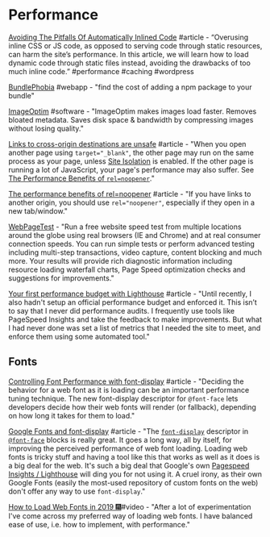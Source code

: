 # Performance

[Avoiding The Pitfalls Of Automatically Inlined Code](https://www.smashingmagazine.com/2018/11/pitfalls-automatically-inlined-code/) \#article - “Overusing inline CSS or JS code, as opposed to serving code through static resources, can harm the site’s performance. In this article, we will learn how to load dynamic code through static files instead, avoiding the drawbacks of too much inline code.” \#performance \#caching \#wordpress

[BundlePhobia](https://bundlephobia.com/) \#webapp - "find the cost of adding a npm package to your bundle"

[ImageOptim](https://imageoptim.com/mac) \#software - "ImageOptim makes images load faster. Removes bloated metadata. Saves disk space & bandwidth by compressing images without losing quality."

[Links to cross-origin destinations are unsafe](https://developers.google.com/web/tools/lighthouse/audits/noopener?utm_source=lighthouse&utm_medium=extension) \#article - "When you open another page using `target="_blank"`, the other page may run on the same process as your page, unless [Site Isolation](https://developers.google.com/web/updates/2018/07/site-isolation) is enabled. If the other page is running a lot of JavaScript, your page's performance may also suffer. See [The Performance Benefits of `rel=noopener`](https://jakearchibald.com/2016/performance-benefits-of-rel-noopener/)."

[The performance benefits of rel=noopener](https://jakearchibald.com/2016/performance-benefits-of-rel-noopener/) \#article - "If you have links to another origin, you should use `rel="noopener"`, especially if they open in a new tab/window."

[WebPageTest](https://www.webpagetest.org/) - "Run a free website speed test from multiple locations around the globe using real browsers \(IE and Chrome\) and at real consumer connection speeds. You can run simple tests or perform advanced testing including multi-step transactions, video capture, content blocking and much more. Your results will provide rich diagnostic information including resource loading waterfall charts, Page Speed optimization checks and suggestions for improvements."

[Your first performance budget with Lighthouse](https://bitsofco.de/your-first-performance-budget-with-lighthouse/) \#article - "Until recently, I also hadn't setup an official performance budget and enforced it. This isn’t to say that I never did performance audits. I frequently use tools like PageSpeed Insights and take the feedback to make improvements. But what I had never done was set a list of metrics that I needed the site to meet, and enforce them using some automated tool."

## Fonts

[Controlling Font Performance with font-display](https://developers.google.com/web/updates/2016/02/font-display?utm_source=lighthouse&utm_medium=extension) \#article - "Deciding the behavior for a web font as it is loading can be an important performance tuning technique. The new font-display descriptor for `@font-face` lets developers decide how their web fonts will render \(or fallback\), depending on how long it takes for them to load."

[Google Fonts and font-display](https://css-tricks.com/google-fonts-and-font-display/) \#article - "The [`font-display`](https://css-tricks.com/almanac/properties/f/font-display/) descriptor in [`@font-face`](https://css-tricks.com/snippets/css/using-font-face/) blocks is really great. It goes a long way, all by itself, for improving the perceived performance of web font loading. Loading web fonts is tricky stuff and having a tool like this that works as well as it does is a big deal for the web. It's such a big deal that Google's own [Pagespeed Insights / Lighthouse](https://developers.google.com/speed/pagespeed/insights/) will ding you for not using it. A cruel irony, as their own Google Fonts \(easily the most-used repository of custom fonts on the web\) don't offer any way to use `font-display`."

[How to Load Web Fonts in 2019 🎆](https://www.youtube.com/watch?v=s-G1m23Emlk)\#video - "After a lot of experimentation I've come across my preferred way of loading web fonts. I have balanced ease of use, i.e. how to implement, with performance."

